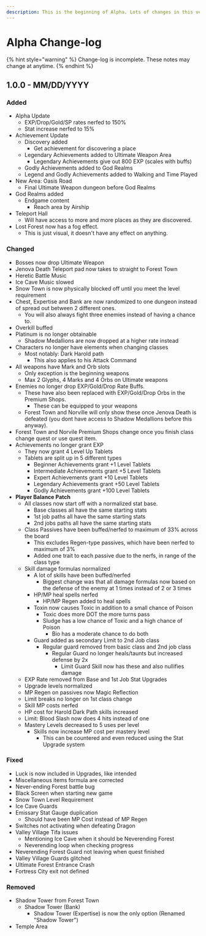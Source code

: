 ```yaml
---
description: This is the beginning of Alpha. Lots of changes in this version.
---
```


# Alpha Change-log

{% hint style="warning" %}
Change-log is incomplete. These notes may change at anytime.
{% endhint %}

## 1.0.0 - MM/DD/YYYY

### Added

* Alpha Update
  * EXP/Drop/Gold/SP rates nerfed to 150%
  * Stat increase nerfed to 15%
* Achievement Update
  * Discovery added
    * Get achievement for discovering a place
  * Legendary Achievements added to Ultimate Weapon Area
    * Legendary Achievements give out 800 EXP \(scales with buffs\)
  * Godly Achievements added to God Realms
  * Legend and Godly Achievements added to Walking and Time Played
* New Area: Oasis Road
  * Final Ultimate Weapon dungeon before God Realms
* God Realms added
  * Endgame content
    * Reach area by Airship
* Teleport Hall
  * Will have access to more and more places as they are discovered.
* Lost Forest now has a fog effect.
  * This is just visual, it doesn't have any effect on anything.

### **Changed**

* Bosses now drop Ultimate Weapon
* Jenova Death Teleport pad now takes to straight to Forest Town
* Heretic Battle Music
* Ice Cave Music slowed
* Snow Town is now physically blocked off until you meet the level requirement
* Chest, Expertise and Bank are now randomized to one dungeon instead of spread out between 2 different ones.
  * You will also always fight three enemies instead of having a chance to.
* Overkill buffed
* Platinum is no longer obtainable
  * Shadow Medallions are now dropped at a higher rate instead
* Characters no longer have elements when changing classes
  * Most notably: Dark Harold path
    * This also applies to his Attack Command
* All weapons have Mark and Orb slots
  * Only exception is the beginning weapons
  * Max 2 Glyphs, 4 Marks and 4 Orbs on Ultimate weapons
* Enemies no longer drop EXP/Gold/Drop Rate Buffs.
  * These have also been replaced with EXP/Gold/Drop Orbs in the Premium Shops.
    * These can be equipped to your weapons
  * Forest Town and Norville will only show these once Jenova Death is defeated \(you dont have access to Shadow Medallions before this anyway\).
* Forest Town and Norvile Premium Shops change once you finish class change quest or use quest item.
* Achievements no longer grant EXP
  * They now grant 4 Level Up Tablets
  * Tablets are split up in 5 different types
    * Beginner Achievements grant +1 Level Tablets
    * Intermediate Achievements grant +5 Level Tablets
    * Expert Achievements grant +10 Level Tablets
    * Legendary Achievements grant +50 Level Tablets
    * Godly Achievements grant +100 Level Tablets
* **Player Balance Patch**
  * All classes now start off with a normalized stat base.
    * Base classes all have the same starting stats
    * 1st job paths all have the same starting stats
    * 2nd jobs paths all have the same starting stats
  * Class Passives have been buffed/nerfed to maximum of 33% across the board
    * This excludes Regen-type passives, which have been nerfed to maximum of 3%
    * Added one trait to each passive due to the nerfs, in range of the class type
  * Skill damage formulas normalized
    * A lot of skills have been buffed/nerfed
      * Biggest change was that all damage formulas now based on the defense of the enemy at 1 times instead of 2 or 3 times
    * HP/MP heal spells nerfed
      * HP/MP Regen added to heal spells
    * Toxin now causes Toxic in addition to a small chance of Poison
      * Toxic does more DOT the more turns pass
      * Sludge has a low chance of Toxic and a high chance of Poison
        * Bio has a moderate chance to do both
    * Guard added as secondary Limit to 2nd Job class
      * Regular guard removed from basic class and 2nd job class
        * Regular Guard no longer heals/taunts but increased defense by 2x
          * Limit Guard Skill now has these and also nullifies damage 
  * EXP Rate removed from Base and 1st Job Stat Upgrades
  * Upgrade levels normalized
  * MP Regen on passives now Magic Reflection
  * Limit breaks no longer on 1st class change
  * Skill MP costs nerfed
  * HP cost for Harold Dark Path skills increased
  * Limit: Blood Slash now does 4 hits instead of one
  * Mastery Levels decreased to 5 uses per level
    * Skills now increase MP cost per mastery level
      * This can be countered and even reduced using the Stat Upgrade system

### Fixed

* Luck is now included in Upgrades, like intended
* Miscellaneous items formula are corrected
* Never-ending Forest battle bug
* Black Screen when starting new game
* Snow Town Level Requirement
* Ice Cave Guards
* Emissary Stat Gauge duplication
  * Should have been MP Cost instead of MP Regen
* Switches not activating when defeating Dragon
* Valley Village Tifa issues
  * Mentioning Ice Cave when it should be Neverending Forest
  * Neverending loop when checking progress
* Neverending Forest Guard not leaving when quest finished
* Valley Village Guards glitched
* Ultimate Forest Entrance Crash
* Fortress City exit not defined

### Removed

* Shadow Tower from Forest Town
  * Shadow Tower \(Bank\)
    * Shadow Tower \(Expertise\) is now the only option \(Renamed "Shadow Tower"\)
* Temple Area

